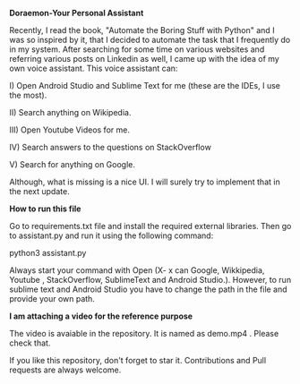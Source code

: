 **Doraemon-Your Personal Assistant**

Recently, I read the book, "Automate the Boring Stuff with Python" and I was so inspired by it, that I decided to automate the task that I frequently do in my system. After searching for some time on various websites and referring various posts on Linkedin as well, I came up with the idea of my own voice assistant. This voice assistant can:

I) Open Android Studio and Sublime Text for me (these are the IDEs, I use the most).

II) Search anything on Wikipedia.

III) Open Youtube Videos for me.

IV) Search answers to the questions on StackOverflow

V) Search for anything on Google.

Although, what is missing is a nice UI. I will surely try to implement that in the next update.

**How to run this file**

Go to requirements.txt file and install the required external libraries. Then go to assistant.py and run it using the following command:

python3 assistant.py

Always start your command with Open (X- x can Google, Wikkipedia, Youtube , StackOverflow, SublimeText and Android Studio.). However, to run sublime text and Android Studio
you have to change the path in the file and provide your own path.

**I am attaching a video for the reference purpose**

The video is avaiable in the repository. It is named as demo.mp4 . Please check that.


If you like this repository, don't forget to star it. Contributions and Pull requests are always welcome.
